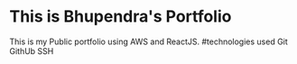 # This is Bhupendra's Portfolio
This is my Public portfolio using AWS and ReactJS.
#technologies used
Git GithUb
SSH

